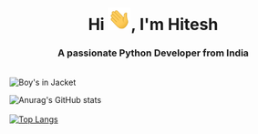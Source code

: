 <h1 align="center">Hi <img src="https://raw.githubusercontent.com/benbahrenburg/benbahrenburg/main/assets/wave.gif" width="40" alt="Boy's in Jacket">, I'm Hitesh</h1>
<h3 align="center">A passionate Python Developer from India</h3><br>
<img src="https://giffiles.alphacoders.com/358/35895.gif" alt="Boy's in Jacket"><br>

![Anurag's GitHub stats](https://github-readme-stats.vercel.app/api?username=Hvshitesh&show_icons=true&theme=tokyonight)<br><br>
[![Top Langs](https://github-readme-stats.vercel.app/api/top-langs/?username=Hvshitesh&layout=compact&theme=tokyonight)](https://github.com/anuraghazra/github-readme-stats)
